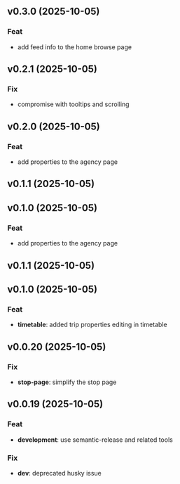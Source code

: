 ## v0.3.0 (2025-10-05)

### Feat

- add feed info to the home browse page

## v0.2.1 (2025-10-05)

### Fix

- compromise with tooltips and scrolling

## v0.2.0 (2025-10-05)

### Feat

- add properties to the agency page

## v0.1.1 (2025-10-05)

## v0.1.0 (2025-10-05)

### Feat

- add properties to the agency page

## v0.1.1 (2025-10-05)

## v0.1.0 (2025-10-05)

### Feat

- **timetable**: added trip properties editing in timetable

## v0.0.20 (2025-10-05)

### Fix

- **stop-page**: simplify the stop page

## v0.0.19 (2025-10-05)

### Feat

- **development**: use semantic-release and related tools

### Fix

- **dev**: deprecated husky issue
